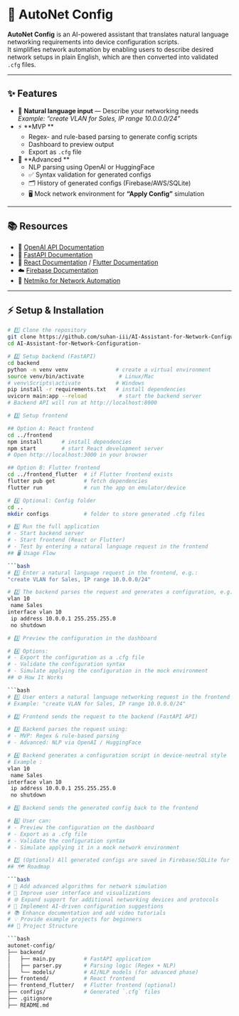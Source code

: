 # 🚀 AutoNet Config

**AutoNet Config** is an AI-powered assistant that translates natural language networking requirements into device configuration scripts.  
It simplifies network automation by enabling users to describe desired network setups in plain English, which are then converted into validated `.cfg` files.

---

## ✨ Features

- 📝 **Natural language input** — Describe your networking needs  
  _Example: “create VLAN for Sales, IP range 10.0.0.0/24”_  
- ⚡ **MVP **  
  - Regex- and rule-based parsing to generate config scripts  
  - Dashboard to preview output  
  - Export as `.cfg` file  
- 🚀 **Advanced **  
  - NLP parsing using OpenAI or HuggingFace  
  - ✅ Syntax validation for generated configs  
  - 🗂 History of generated configs (Firebase/AWS/SQLite)  
  - 🖥 Mock network environment for **“Apply Config”** simulation  

---

## 📚 Resources

- 🤖 [OpenAI API Documentation](https://platform.openai.com/docs/)  
- 🔗 [FastAPI Documentation](https://fastapi.tiangolo.com/)  
- 🎨 [React Documentation](https://react.dev/) / [Flutter Documentation](https://docs.flutter.dev/)  
- ☁️ [Firebase Documentation](https://firebase.google.com/docs)  
- 🐍 [Netmiko for Network Automation](https://github.com/ktbyers/netmiko)  

---

## ⚡ Setup & Installation

```bash
# 1️⃣ Clone the repository
git clone https://github.com/suhan-iii/AI-Assistant-for-Network-Configuration-.git
cd AI-Assistant-for-Network-Configuration-

# 2️⃣ Setup backend (FastAPI)
cd backend
python -m venv venv               # create a virtual environment
source venv/bin/activate           # Linux/Mac
# venv\Scripts\activate           # Windows
pip install -r requirements.txt   # install dependencies
uvicorn main:app --reload          # start the backend server
# Backend API will run at http://localhost:8000

# 3️⃣ Setup frontend

## Option A: React frontend
cd ../frontend
npm install      # install dependencies
npm start        # start React development server
# Open http://localhost:3000 in your browser

## Option B: Flutter frontend
cd ../frontend_flutter  # if Flutter frontend exists
flutter pub get         # fetch dependencies
flutter run             # run the app on emulator/device

# 4️⃣ Optional: Config folder
cd ..
mkdir configs           # folder to store generated .cfg files

# 5️⃣ Run the full application
# - Start backend server
# - Start frontend (React or Flutter)
# - Test by entering a natural language request in the frontend
## 🖥 Usage Flow

```bash
# 1️⃣ Enter a natural language request in the frontend, e.g.:
"create VLAN for Sales, IP range 10.0.0.0/24"

# 2️⃣ The backend parses the request and generates a configuration, e.g.:
vlan 10
 name Sales
interface vlan 10
 ip address 10.0.0.1 255.255.255.0
 no shutdown

# 3️⃣ Preview the configuration in the dashboard

# 4️⃣ Options:
# - Export the configuration as a .cfg file
# - Validate the configuration syntax
# - Simulate applying the configuration in the mock environment
## ⚙️ How It Works

```bash
# 1️⃣ User enters a natural language networking request in the frontend
# Example: "create VLAN for Sales, IP range 10.0.0.0/24"

# 2️⃣ Frontend sends the request to the backend (FastAPI API)

# 3️⃣ Backend parses the request using:
# - MVP: Regex & rule-based parsing
# - Advanced: NLP via OpenAI / HuggingFace

# 4️⃣ Backend generates a configuration script in device-neutral style
# Example :
vlan 10
 name Sales
interface vlan 10
 ip address 10.0.0.1 255.255.255.0
 no shutdown

# 5️⃣ Backend sends the generated config back to the frontend

# 6️⃣ User can:
# - Preview the configuration on the dashboard
# - Export as a .cfg file
# - Validate the configuration syntax
# - Simulate applying it in a mock network environment

# 7️⃣ (Optional) All generated configs are saved in Firebase/SQLite for history
## 🗺 Roadmap

```bash
# 🔹 Add advanced algorithms for network simulation
# 🎨 Improve user interface and visualizations
# 🌐 Expand support for additional networking devices and protocols
# 🤖 Implement AI-driven configuration suggestions
# 📚 Enhance documentation and add video tutorials
# 💡 Provide example projects for beginners
## 📂 Project Structure

```bash
autonet-config/
├── backend/
│   ├── main.py         # FastAPI application
│   ├── parser.py       # Parsing logic (Regex + NLP)
│   └── models/         # AI/NLP models (for advanced phase)
├── frontend/           # React frontend
├── frontend_flutter/   # Flutter frontend (optional)
├── configs/            # Generated `.cfg` files
├── .gitignore
├── README.md

